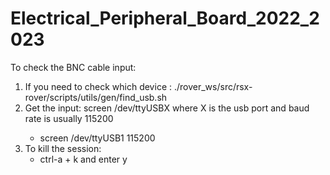 # Electrical_Peripheral_Board_2022_2023

To check the BNC cable input: 
1. If you need to check which device : ./rover_ws/src/rsx-rover/scripts/utils/gen/find_usb.sh
2. Get the input: screen /dev/ttyUSBX <baudrate> where X is the usb port and baud rate is usually 115200
   - screen /dev/ttyUSB1 115200
3. To kill the session:
   - ctrl-a + k and enter y
